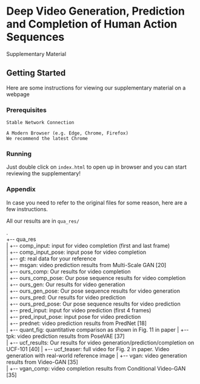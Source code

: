 # Deep Video Generation, Prediction and Completion of Human Action Sequences
Supplementary Material

## Getting Started

Here are some instructions for viewing our supplementary material on a webpage

### Prerequisites

```
Stable Network Connection
```
```
A Modern Browser (e.g. Edge, Chrome, Firefox)
We recommend the latest Chrome
```

### Running
Just double click on ```index.html``` to open up in browser and you can start reviewing the supplementary!

### Appendix
In case you need to refer to the original files for some reason, here are a few instructions.

All our results are in ```qua_res/```

.  
+-- qua_res  
|   +-- comp_input: input for video completion (first and last frame)  
|   +-- comp_input_pose: input pose for video completion  
|   +-- gt: real data for your reference  
|   +-- msgan: video prediction results from Multi-Scale GAN [20]  
|   +-- ours_comp: Our results for video completion  
|   +-- ours_comp_pose: Our pose sequence results for video completion  
|   +-- ours_gen: Our results for video generation  
|   +-- ours_gen_pose: Our pose sequence results for video generation  
|   +-- ours_pred: Our results for video prediction  
|   +-- ours_pred_pose: Our pose sequence results for video prediction  
|   +-- pred_input: input for video prediction (first 4 frames)  
|   +-- pred_input_pose: input pose for video prediction  
|   +-- prednet: video prediction results from PredNet [18]  
|   +-- quant_fig: quantitative comparison as shown in Fig. 11 in paper
|   +-- tpk: video prediction results from PoseVAE [37]  
|   +-- ucf_results: Our results for video generation/prediction/completion on UCF-101 [40]
|   +-- ucf_teaser: full video for Fig. 2 in paper. Video generation with real-world reference image
|   +-- vgan: video generation results from Video-GAN [35]  
|   +-- vgan_comp: video completion results from Conditional Video-GAN [35]  
